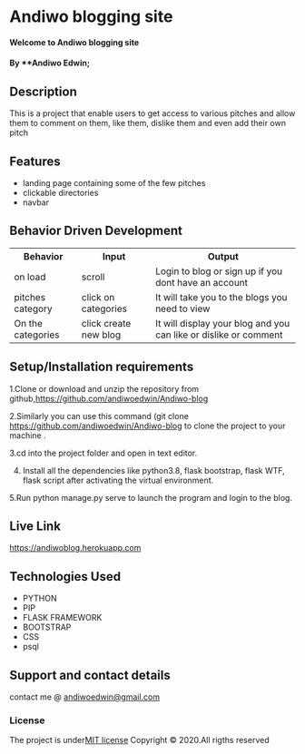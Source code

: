 
# Andiwo blogging site
#### Welcome to Andiwo blogging site
#### By **Andiwo Edwin;

## Description
This is a project that enable users to get access to various pitches and allow them to comment on them, like them, dislike them and even add their own pitch


## Features
* landing page containing some of the few pitches
* clickable directories
* navbar


## Behavior Driven Development
<table>
    <tr>
      <th>Behavior</th> 
      <th>Input</th> 
      <th>Output</th>   
    </tr>
    <tr>
        <td>on load</td>
        <td>scroll </td>
        <td>Login to blog or sign up if you dont have an account</td>
    </tr> 
    <tr>
        <td>pitches category</td>
        <td>click on categories</td>
        <td>It will take you to the blogs you need to view</td>
    </tr>
    <tr>
        <td>On the categories</td>
        <td>click create new blog</td>
        <td>It will display your blog and you can like or dislike or comment</td>
    </tr>
   
       
</table>

## Setup/Installation requirements
1.Clone or download and unzip the repository from github,https://github.com/andiwoedwin/Andiwo-blog

2.Similarly you can use this command (git clone https://github.com/andiwoedwin/Andiwo-blog to clone the project to your machine .

3.cd into the project folder and open in text editor.

4. Install all the dependencies like python3.8, flask bootstrap, flask WTF, flask script after activating the virtual environment.

5.Run  python manage.py serve to launch the program and login to the blog.

## Live Link
https://andiwoblog.herokuapp.com


## Technologies Used
* PYTHON
* PIP
* FLASK FRAMEWORK
* BOOTSTRAP
* CSS
* psql
## Support and contact details
contact me @ andiwoedwin@gmail.com
### License
The project is under[MIT license](/blob/master/LICENSE)
Copyright &copy; 2020.All rigths reserved
